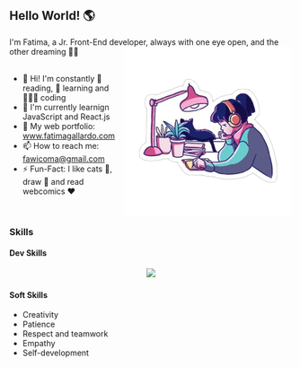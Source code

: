 ## Hello World! 🌎
<div>
I'm Fatima, a Jr. Front-End developer, always with one eye open, and the other dreaming 🚀✨
<img src="./study.png" align="right" width="300"/>
</div>
<br>
<div>
<ul>
<li> 🌱 Hi! I'm constantly 📖 reading, 🧠 learning and 👩🏻‍💻 coding </li>
<li> 🔭 I'm currently learnign JavaScript and React.js </li>
<li> 💼 My web portfolio: <a href="https://porfolio-website-gules.vercel.app">www.fatimagallardo.com</a> </li>
<li> 📫 How to reach me: <a href="https://github.com/FatimaGR">fawicoma@gmail.com</a> </li>
<li> ⚡ Fun-Fact: I like cats 🐾, draw 🎨 and read webcomics ♥️ </li>
</ul>
</div>
<br>

### Skills
#### Dev Skills
<div align="center">
<a href="https://skillicons.dev">
<img src="https://skillicons.dev/icons?i=js,html,css,react,sass,emotion,figma,postgresql,ruby,rails,git,github"/>
</a>
</div>

#### Soft Skills
- Creativity
- Patience
- Respect and teamwork
- Empathy
- Self-development
